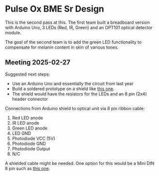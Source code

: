 # Pulse Ox BME Sr Design

This is the second pass at this.  The first team built a breadboard
version with Arduino Uno, 3 LEDs (Red, IR, Green) and an OPT101
optical detector module.

The goal of the second team is to add the green LED functionality to
compensate for melanin content in skin of various tones.

## Meeting 2025-02-27

Suggested next steps:

* Use an Arduino Uno and essentially the circuit from last year
* Build a soldered prototype on a shield like [this one](https://a.co/d/aV1Rrll).
* The shield would have the resistors for the LEDs and an 8 pin (2x4)
  header connector

Connections from Arduino shield to optical unit via 8 pin ribbon
cable:

1.  Red LED anode
2.  IR LED anode
3.  Green LED anode
4.  LED GND
5.  Photodiode VCC (5V)
6.  Photodiode GND
7.  Photodiode Output
8.  N/C

A shielded cable might be needed.  One option for this would be a Mini
DIN 8 pin such as [this one](https://a.co/d/c0LhOXC).



